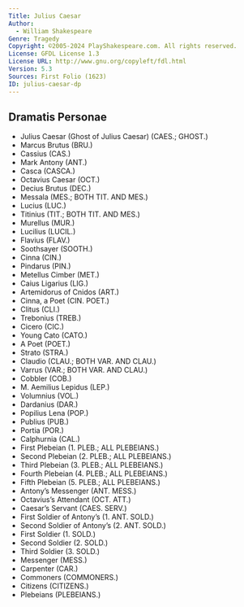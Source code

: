 ```yaml
---
Title: Julius Caesar
Author: 
  - William Shakespeare
Genre: Tragedy
Copyright: ©2005-2024 PlayShakespeare.com. All rights reserved.
License: GFDL License 1.3
License URL: http://www.gnu.org/copyleft/fdl.html
Version: 5.3
Sources: First Folio (1623)
ID: julius-caesar-dp
---
```


## Dramatis Personae


- Julius Caesar (Ghost of Julius Caesar) (CAES.; GHOST.)
- Marcus Brutus (BRU.)
- Cassius (CAS.)
- Mark Antony (ANT.)
- Casca (CASCA.)
- Octavius Caesar (OCT.)
- Decius Brutus (DEC.)
- Messala (MES.; BOTH TIT. AND MES.)
- Lucius (LUC.)
- Titinius (TIT.; BOTH TIT. AND MES.)
- Murellus (MUR.)
- Lucilius (LUCIL.)
- Flavius (FLAV.)
- Soothsayer (SOOTH.)
- Cinna (CIN.)
- Pindarus (PIN.)
- Metellus Cimber (MET.)
- Caius Ligarius (LIG.)
- Artemidorus of Cnidos (ART.)
- Cinna, a Poet (CIN. POET.)
- Clitus (CLI.)
- Trebonius (TREB.)
- Cicero (CIC.)
- Young Cato (CATO.)
- A Poet (POET.)
- Strato (STRA.)
- Claudio (CLAU.; BOTH VAR. AND CLAU.)
- Varrus (VAR.; BOTH VAR. AND CLAU.)
- Cobbler (COB.)
- M. Aemilius Lepidus (LEP.)
- Volumnius (VOL.)
- Dardanius (DAR.)
- Popilius Lena (POP.)
- Publius (PUB.)
- Portia (POR.)
- Calphurnia (CAL.)
- First Plebeian (1. PLEB.; ALL PLEBEIANS.)
- Second Plebeian (2. PLEB.; ALL PLEBEIANS.)
- Third Plebeian (3. PLEB.; ALL PLEBEIANS.)
- Fourth Plebeian (4. PLEB.; ALL PLEBEIANS.)
- Fifth Plebeian (5. PLEB.; ALL PLEBEIANS.)
- Antony’s Messenger (ANT. MESS.)
- Octavius’s Attendant (OCT. ATT.)
- Caesar’s Servant (CAES. SERV.)
- First Soldier of Antony’s (1. ANT. SOLD.)
- Second Soldier of Antony’s (2. ANT. SOLD.)
- First Soldier (1. SOLD.)
- Second Soldier (2. SOLD.)
- Third Soldier (3. SOLD.)
- Messenger (MESS.)
- Carpenter (CAR.)
- Commoners (COMMONERS.)
- Citizens (CITIZENS.)
- Plebeians (PLEBEIANS.)
